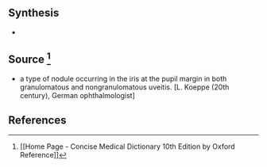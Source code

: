 ## Synthesis
- 
## Source [^1]
- a type of nodule occurring in the iris at the pupil margin in both granulomatous and nongranulomatous uveitis. \[L. Koeppe (20th century), German ophthalmologist]
## References

[^1]: [[Home Page - Concise Medical Dictionary 10th Edition by Oxford Reference]]